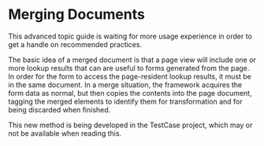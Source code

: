 # Merging Documents

This advanced topic guide is waiting for more usage experience in order to
get a handle on recommended practices.

The basic idea of a merged document is that a page view will include one or more
lookup results that can are useful to forms generated from the page.  In order for
the form to access the page-resident lookup results, it must be in the same document.
In a merge situation, the framework acquires the form data as normal, but then
copies the contents into the page document, tagging the merged elements to identify
them for transformation and for being discarded when finished.

This new method is being developed in the TestCase project, which may or not be
available when reading this.